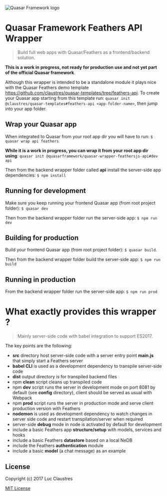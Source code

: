 ![Quasar Framework logo](https://cdn.rawgit.com/quasarframework/quasar-art/863c14bd/dist/svg/quasar-logo-full-inline.svg)

# Quasar Framework Feathers API Wrapper
> Build full web apps with Quasar/Feathers as a frontend/backend solution.

**This is a work in progress, not ready for production use and not yet part of the official Quasar framework**.

Although this wrapper is intended to be a standalone module it plays nice with the Quasar Feathers demo template https://github.com/claustres/quasar-templates/tree/feathers-api. To create your Quasar app starting from this template run: `quasar init @claustres/quasar-templates#feathers-api <app-folder-name>`, then jump into your app folder.

## Wrap your Quasar app
When integrated to Quasar from your root app dir you will have to run: `$ quasar wrap api feathers`

**While it is a work in progress, you can wrap it from your root app dir using**: `quasar init @quasarframework/quasar-wrapper-feathersjs-api#dev api`

Then from the backend wrapper folder called **api** install the server-side app dependencies: `$ npm install`

## Running for development
Make sure you keep running your frontend Quasar app (from root project folder): `$ quasar dev`

Then from the backend wrapper folder run the server-side app: `$ npm run dev`

## Building for production
Build your frontend Quasar app (from root project folder): `$ quasar build`.

Then from the backend wrapper folder build the server-side app: `$ npm run build`

## Running in production
From the backend wrapper folder run the server-side app: `$ npm run prod`

# What exactly provides this wrapper ?
> Mainly server-side code with babel integration to support ES2017.

The key points are the following:
- **src** directory host server-side code with a server entry point **main.js** that simply start a Feathers server
- **babel CLI** is used as a development dependency to transpile server-side code
- **dist** output directory is for transpiled backend files
- npm **clean** script cleans up transpiled code
- npm **dev** script runs the server in development mode on port 8081 by default (see **config** directory), client should be served as usual with Webpack
- npm **prod** script runs the server in production mode and serve client production version with Feathers
- **nodemon** is used as development dependency to watch changes in server side code and restart transpilation/server when required
- server-side **debug** mode in node is activated by default for development
- include a basic Feathers app **structure/setup** with models, services and hooks
- include a basic Feathers **datastore** based on a local NeDB
- include the Feathers **authentication** module
- include a basic **model** (a chat message) as an example

## License

Copyright (c) 2017 Luc Claustres

[MIT License](http://en.wikipedia.org/wiki/MIT_License)
